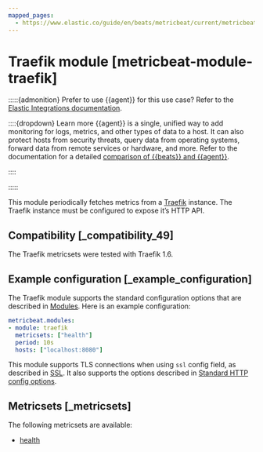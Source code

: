 ```yaml
---
mapped_pages:
  - https://www.elastic.co/guide/en/beats/metricbeat/current/metricbeat-module-traefik.html
---
```


<!-- This file is generated! See scripts/mage/docs_collector.go -->

# Traefik module [metricbeat-module-traefik]

:::::{admonition} Prefer to use {{agent}} for this use case?
Refer to the [Elastic Integrations documentation](integration-docs://reference/traefik/index.md).

::::{dropdown} Learn more
{{agent}} is a single, unified way to add monitoring for logs, metrics, and other types of data to a host. It can also protect hosts from security threats, query data from operating systems, forward data from remote services or hardware, and more. Refer to the documentation for a detailed [comparison of {{beats}} and {{agent}}](docs-content://reference/fleet/index.md).

::::


:::::


This module periodically fetches metrics from a [Traefik](https://traefik.io/) instance. The Traefik instance must be configured to expose it’s HTTP API.


## Compatibility [_compatibility_49]

The Traefik metricsets were tested with Traefik 1.6.


## Example configuration [_example_configuration]

The Traefik module supports the standard configuration options that are described in [Modules](/reference/metricbeat/configuration-metricbeat.md). Here is an example configuration:

```yaml
metricbeat.modules:
- module: traefik
  metricsets: ["health"]
  period: 10s
  hosts: ["localhost:8080"]
```

This module supports TLS connections when using `ssl` config field, as described in [SSL](/reference/metricbeat/configuration-ssl.md). It also supports the options described in [Standard HTTP config options](/reference/metricbeat/configuration-metricbeat.md#module-http-config-options).


## Metricsets [_metricsets]

The following metricsets are available:

* [health](/reference/metricbeat/metricbeat-metricset-traefik-health.md)
